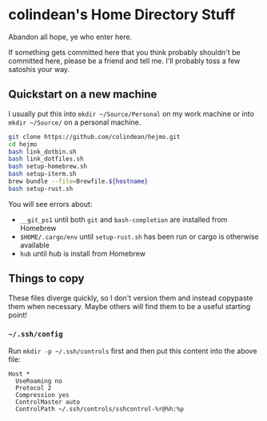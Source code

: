# colindean's Home Directory Stuff

Abandon all hope, ye who enter here.

If something gets committed here that you think probably shouldn't be committed
here, please be a friend and tell me. I'll probably toss a few satoshis your
way.

## Quickstart on a new machine

I usually put this into `mkdir ~/Source/Personal` on my work machine or into `mkdir ~/Source/` on a personal machine.

```bash
git clone https://github.com/colindean/hejmo.git
cd hejmo
bash link_dotbin.sh
bash link_dotfiles.sh
bash setup-homebrew.sh
bash setup-iterm.sh
brew bundle --file=Brewfile.${hostname}
bash setup-rust.sh
```

You will see errors about:

* `__git_ps1` until both `git` and `bash-completion` are installed from Homebrew
* `$HOME/.cargo/env` until `setup-rust.sh` has been run or cargo is otherwise available
* `hub` until hub is install from Homebrew

## Things to copy

These files diverge quickly, so I don't version them and instead copypaste them when necessary. Maybe others will find them to be a useful starting point!

### `~/.ssh/config`

Run `mkdir -p ~/.ssh/controls` first and then put this content into the above file:

```
Host *
  UseRoaming no
  Protocol 2
  Compression yes
  ControlMaster auto
  ControlPath ~/.ssh/controls/sshcontrol-%r@%h:%p
```
